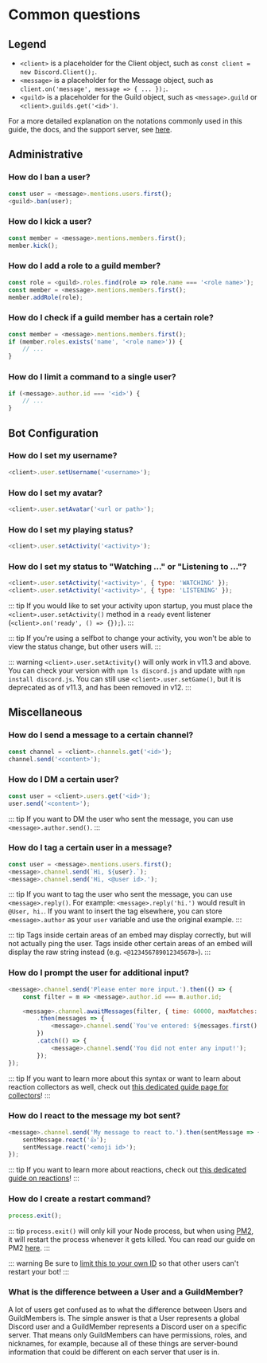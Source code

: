 # Common questions

## Legend

* `<client>` is a placeholder for the Client object, such as `const client = new Discord.Client();`.
* `<message>` is a placeholder for the Message object, such as `client.on('message', message => { ... });`.
* `<guild>` is a placeholder for the Guild object, such as `<message>.guild` or `<client>.guilds.get('<id>')`.

For a more detailed explanation on the notations commonly used in this guide, the docs, and the support server, see [here](/additional-info/notation.md).

## Administrative

### How do I ban a user?

<!-- eslint-skip -->

```js
const user = <message>.mentions.users.first();
<guild>.ban(user);
```

### How do I kick a user?

<!-- eslint-skip -->

```js
const member = <message>.mentions.members.first();
member.kick();
```

### How do I add a role to a guild member?

<!-- eslint-skip -->

```js
const role = <guild>.roles.find(role => role.name === '<role name>');
const member = <message>.mentions.members.first();
member.addRole(role);
```

### How do I check if a guild member has a certain role?

<!-- eslint-skip -->

```js
const member = <message>.mentions.members.first();
if (member.roles.exists('name', '<role name>')) {
	// ...
}
```

### How do I limit a command to a single user?

<!-- eslint-skip -->

```js
if (<message>.author.id === '<id>') {
	// ...
}
```

## Bot Configuration

### How do I set my username?

<!-- eslint-skip -->

```js
<client>.user.setUsername('<username>');
```

### How do I set my avatar?

<!-- eslint-skip -->

```js
<client>.user.setAvatar('<url or path>');
```

### How do I set my playing status?

<!-- eslint-skip -->

```js
<client>.user.setActivity('<activity>');
```

### How do I set my status to "Watching ..." or "Listening to ..."?

<!-- eslint-skip -->

```js
<client>.user.setActivity('<activity>', { type: 'WATCHING' });
<client>.user.setActivity('<activity>', { type: 'LISTENING' });
```

::: tip
If you would like to set your activity upon startup, you must place the `<client>.user.setActivity()` method in a `ready` event listener (`<client>.on('ready', () => {});`).
:::

::: tip
If you're using a selfbot to change your activity, you won't be able to view the status change, but other users will.
:::

::: warning
`<client>.user.setActivity()` will only work in v11.3 and above. You can check your version with `npm ls discord.js` and update with `npm install discord.js`. You can still use `<client>.user.setGame()`, but it is deprecated as of v11.3, and has been removed in v12.
:::

## Miscellaneous

### How do I send a message to a certain channel?

<!-- eslint-skip -->

```js
const channel = <client>.channels.get('<id>');
channel.send('<content>');
```

### How do I DM a certain user?

<!-- eslint-skip -->

```js
const user = <client>.users.get('<id>');
user.send('<content>');
```

::: tip
If you want to DM the user who sent the message, you can use `<message>.author.send()`.
:::

### How do I tag a certain user in a message?

<!-- eslint-skip -->

```js
const user = <message>.mentions.users.first();
<message>.channel.send(`Hi, ${user}.`);
<message>.channel.send('Hi, <@user id>.');
```

::: tip
If you want to tag the user who sent the message, you can use `<message>.reply()`. For example: `<message>.reply('hi.')` would result in `@User, hi.`. If you want to insert the tag elsewhere, you can store `<message>.author` as your `user` variable and use the original example.
:::

::: tip
Tags inside certain areas of an embed may display correctly, but will not actually ping the user. Tags inside other certain areas of an embed will display the raw string instead (e.g. `<@123456789012345678>`).
:::

### How do I prompt the user for additional input?

<!-- eslint-skip -->

```js
<message>.channel.send('Please enter more input.').then(() => {
	const filter = m => <message>.author.id === m.author.id;

	<message>.channel.awaitMessages(filter, { time: 60000, maxMatches: 1, errors: ['time'] })
		.then(messages => {
			<message>.channel.send(`You've entered: ${messages.first().content}`);
		})
		.catch(() => {
			<message>.channel.send('You did not enter any input!');
		});
});
```

::: tip
If you want to learn more about this syntax or want to learn about reaction collectors as well, check out [this dedicated guide page for collectors](/popular-topics/collectors.md)!
:::

### How do I react to the message my bot sent?

<!-- eslint-skip -->

```js
<message>.channel.send('My message to react to.').then(sentMessage => {
	sentMessage.react('👍');
	sentMessage.react('<emoji id>');
});
```

::: tip
If you want to learn more about reactions, check out [this dedicated guide on reactions](/popular-topics/reactions.md)!
:::

### How do I create a restart command?

```js
process.exit();
```

::: tip
`process.exit()` will only kill your Node process, but when using [PM2](http://pm2.keymetrics.io/), it will restart the process whenever it gets killed. You can read our guide on PM2 [here](/improving-dev-environment/pm2.md).
:::

::: warning
Be sure to [limit this to your own ID](/popular-topics/common-questions.md#how-do-i-limit-a-command-to-a-single-user) so that other users can't restart your bot!
:::

### What is the difference between a User and a GuildMember?

A lot of users get confused as to what the difference between Users and GuildMembers is. The simple answer is that a User represents a global Discord user and a GuildMember represents a Discord user on a specific server. That means only GuildMembers can have permissions, roles, and nicknames, for example, because all of these things are server-bound information that could be different on each server that user is in.
